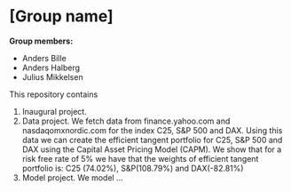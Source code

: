 # \[Group name\]

**Group members:**
- Anders Bille
- Anders Halberg
- Julius Mikkelsen

This repository contains  
1. Inaugural project. 
2. Data project. We fetch data from finance.yahoo.com and nasdaqomxnordic.com for the index C25, S&P 500 and DAX. Using this data we can create the efficient tangent portfolio for C25, S&P 500 and DAX using the Capital Asset Pricing Model (CAPM). We show that for a risk free rate of 5% we have that the weights of efficient tangent portfolio is: C25 (74.02%), S&P(108.79%) and DAX(-82.81%) 
3. Model project. We model ...

